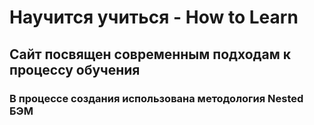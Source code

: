 # Научится учиться - How to Learn

## Сайт посвящен современным подходам к процессу обучения

### В процессе создания использована методология Nested БЭМ
